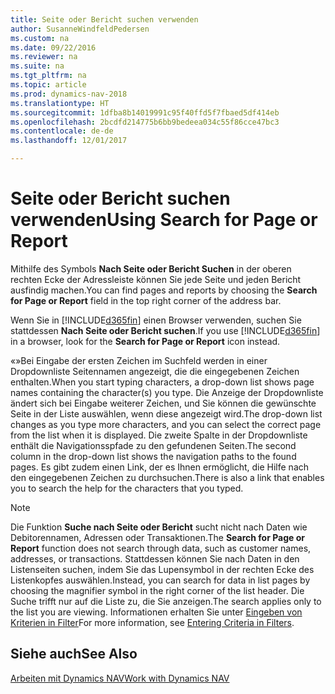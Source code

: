 ```yaml
---
title: Seite oder Bericht suchen verwenden
author: SusanneWindfeldPedersen
ms.custom: na
ms.date: 09/22/2016
ms.reviewer: na
ms.suite: na
ms.tgt_pltfrm: na
ms.topic: article
ms.prod: dynamics-nav-2018
ms.translationtype: HT
ms.sourcegitcommit: 1dfba8b14019991c95f40ffd5f7fbaed5df414eb
ms.openlocfilehash: 2bcdfd214775b6bb9bedeea034c55f86cce47bc3
ms.contentlocale: de-de
ms.lasthandoff: 12/01/2017

---
```


# <a name="using-search-for-page-or-report"></a><span data-ttu-id="9d224-102">Seite oder Bericht suchen verwenden</span><span class="sxs-lookup"><span data-stu-id="9d224-102">Using Search for Page or Report</span></span>
<span data-ttu-id="9d224-103">Mithilfe des Symbols **Nach Seite oder Bericht Suchen** in der oberen rechten Ecke der Adressleiste können Sie jede Seite und jeden Bericht ausfindig machen.</span><span class="sxs-lookup"><span data-stu-id="9d224-103">You can find pages and reports by choosing the **Search for Page or Report** field in the top right corner of the address bar.</span></span>

<span data-ttu-id="9d224-104">Wenn Sie in [!INCLUDE[d365fin](includes/d365fin_md.md)] einen Browser verwenden, suchen Sie stattdessen **Nach Seite oder Bericht suchen**.</span><span class="sxs-lookup"><span data-stu-id="9d224-104">If you use [!INCLUDE[d365fin](includes/d365fin_md.md)] in a browser, look for the **Search for Page or Report** icon instead.</span></span>

<span data-ttu-id="9d224-105">«»Bei Eingabe der ersten Zeichen im Suchfeld werden in einer Dropdownliste Seitennamen angezeigt, die die eingegebenen Zeichen enthalten.</span><span class="sxs-lookup"><span data-stu-id="9d224-105">When you start typing characters, a drop-down list shows page names containing the character(s) you type.</span></span> <span data-ttu-id="9d224-106">Die Anzeige der Dropdownliste ändert sich bei Eingabe weiterer Zeichen, und Sie können die gewünschte Seite in der Liste auswählen, wenn diese angezeigt wird.</span><span class="sxs-lookup"><span data-stu-id="9d224-106">The drop-down list changes as you type more characters, and you can select the correct page from the list when it is displayed.</span></span> <span data-ttu-id="9d224-107">Die zweite Spalte in der Dropdownliste enthält die Navigationsspfade zu den gefundenen Seiten.</span><span class="sxs-lookup"><span data-stu-id="9d224-107">The second column in the drop-down list shows the navigation paths to the found pages.</span></span> <span data-ttu-id="9d224-108">Es gibt zudem einen Link, der es Ihnen ermöglicht, die Hilfe nach den eingegebenen Zeichen zu durchsuchen.</span><span class="sxs-lookup"><span data-stu-id="9d224-108">There is also a link that enables you to search the help for the characters that you typed.</span></span>

> [!NOTE]  
>   <span data-ttu-id="9d224-109">Die Funktion **Suche nach Seite oder Bericht** sucht nicht nach Daten wie Debitorennamen, Adressen oder Transaktionen.</span><span class="sxs-lookup"><span data-stu-id="9d224-109">The **Search for Page or Report** function does not search through data, such as customer names, addresses, or transactions.</span></span> <span data-ttu-id="9d224-110">Stattdessen können Sie nach Daten in den Listenseiten suchen, indem Sie das Lupensymbol in der rechten Ecke des Listenkopfes auswählen.</span><span class="sxs-lookup"><span data-stu-id="9d224-110">Instead, you can search for data in list pages by choosing the magnifier symbol in the right corner of the list header.</span></span> <span data-ttu-id="9d224-111">Die Suche trifft nur auf die Liste zu, die Sie anzeigen.</span><span class="sxs-lookup"><span data-stu-id="9d224-111">The search applies only to the list you are viewing.</span></span> <span data-ttu-id="9d224-112">Informationen erhalten Sie unter [Eingeben von Kriterien in Filter](ui-enter-criteria-filters.md)</span><span class="sxs-lookup"><span data-stu-id="9d224-112">For more information, see [Entering Criteria in Filters](ui-enter-criteria-filters.md).</span></span>  

## <a name="see-also"></a><span data-ttu-id="9d224-113">Siehe auch</span><span class="sxs-lookup"><span data-stu-id="9d224-113">See Also</span></span>
[<span data-ttu-id="9d224-114">Arbeiten mit Dynamics NAV</span><span class="sxs-lookup"><span data-stu-id="9d224-114">Work with Dynamics NAV</span></span>](ui-work-product.md)

